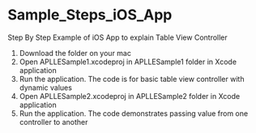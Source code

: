 Sample_Steps_iOS_App
====================

Step By Step Example of iOS App to explain Table View Controller

1. Download the folder on your mac
2. Open APLLESample1.xcodeproj in APLLESample1 folder in Xcode application
3. Run the application. The code is for basic table view controller with dynamic values
4. Open APLLESample2.xcodeproj in APLLESample2 folder in Xcode application 
5. Run the application. The code demonstrates passing value from one controller to another
